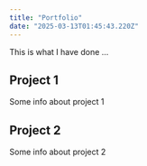 ```yaml
---
title: "Portfolio"
date: "2025-03-13T01:45:43.220Z"
---
```



This is what I have done …


## Project 1

Some info about project 1


## Project 2

Some info about project 2

